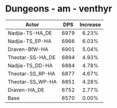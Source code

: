 # Dungeons - am - venthyr
| Actor | DPS | Increase |
|---|:---:|:---:|
|Nadjia-TS-HA_DE|6979|6.23%|
|Nadjia-TS_EP-HA|6966|6.03%|
|Draven-BfW-HA|6901|5.04%|
|Theotar-SS-HA_DE|6894|4.93%|
|Nadjia-TS_DD-HA|6884|4.78%|
|Theotar-SS_RP-HA|6877|4.67%|
|Theotar-SS_WP-HA|6851|4.28%|
|Draven-HA_DE|6752|2.77%|
|Base|6570|0.00%|
